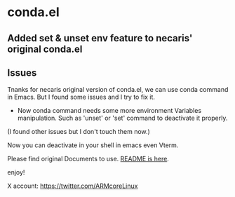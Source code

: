 # conda.el 
## Added set & unset env feature to necaris' original conda.el


## Issues

Tnanks for necaris original version of conda.el, we can use conda command in Emacs.
But I found some issues and I try to fix it.

* Now conda command needs some more environment Variables manipulation.
  Such as 'unset' or 'set' command to deactivate it properly.
  
(I found other issues but I don't touch them now.)

Now you can deactivate in your shell in emacs even Vterm.

Please find original Documents to use.
[README is here](https://github.com/ArmCorelin/conda.el/blob/main/README.md "https://github.com/ArmCorelin/conda.el/blob/main/README.md").


enjoy!

X account: https://twitter.com/ARMcoreLinux

